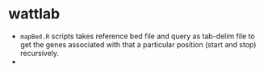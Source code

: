 # wattlab
- `mapBed.R` scripts takes reference bed file and query as tab-delim file to get the genes associated with that a particular position (start and stop) recursively.
- 

